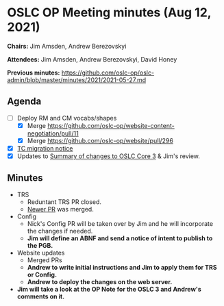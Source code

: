 # OSLC OP Meeting minutes (Aug 12, 2021)

**Chairs:** Jim Amsden, Andrew Berezovskyi

**Attendees:** Jim Amsden, Andrew Berezovskyi, David Honey

**Previous minutes:** https://github.com/oslc-op/oslc-admin/blob/master/minutes/2021/2021-05-27.md

## Agenda

- [ ] Deploy RM and CM vocabs/shapes
    - [x] Merge https://github.com/oslc-op/website-content-negotiation/pull/11
    - [x] Merge https://github.com/oslc-op/website/pull/296
- [x] [TC migration notice](https://issues.oasis-open.org/browse/TCADMIN-4018?focusedCommentId=79734&page=com.atlassian.jira.plugin.system.issuetabpanels%3Acomment-tabpanel#comment-79734)
- [x] Updates to [Summary of changes to OSLC Core 3](https://hackmd.io/ojZYshcATLyZ7ziowDnsCw) & Jim's review.

## Minutes

- TRS
    - Reduntant TRS PR closed.
    - [Newer PR](https://github.com/oslc-op/oslc-specs/pull/530) was merged.
- Config
    - Nick's Config PR will be taken over by Jim and he will incorporate the changes if needed. 
    - **Jim will define an ABNF and send a notice of intent to publish to the PGB.**
- Website updates
    - Merged PRs
    - **Andrew to write initial instructions and Jim to apply them for TRS or Config.**
    - **Andrew to deploy the changes on the web server.**
- **Jim will take a look at the OP Note for the OSLC 3 and Andrew's comments on it.**
